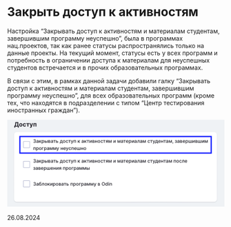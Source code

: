 # Закрыть доступ к активностям

Настройка “Закрывать доступ к активностям и материалам студентам, завершившим программу неуспешно”, была в программах нац.проектов, так как ранее статусы распространялись только на данные проекты. На текущий момент, статусы есть у всех программ и потребность в ограничении доступа к материалам для неуспешных студентов встречается и в прочих образовательных программах.

В связи с этим, в рамках данной задачи добавили галку “Закрывать доступ к активностям и материалам студентам, завершившим программу неуспешно”, для всех образовательных программ (кроме тех, что находятся в подразделении с типом “Центр тестирования иностранных граждан”).

![](<../../.gitbook/assets/image (315).png>)

26.08.2024
